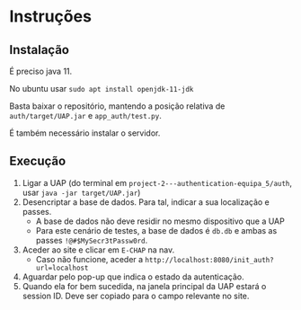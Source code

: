 # Instruções

## Instalação

É preciso java 11.

No ubuntu usar `sudo apt install openjdk-11-jdk`

Basta baixar o repositório, mantendo a posição relativa de `auth/target/UAP.jar` e `app_auth/test.py`.

É também necessário instalar o servidor.

## Execução

1. Ligar a UAP (do terminal em `project-2---authentication-equipa_5/auth`, usar `java -jar target/UAP.jar`)
1. Desencriptar a base de dados. Para tal, indicar a sua localização e passes.
	- A base de dados não deve residir no mesmo dispositivo que a UAP
	- Para este cenário de testes, a base de dados é `db.db` e ambas as passes `!@#$MySecr3tPassw0rd`.
1. Aceder ao site e clicar em `E-CHAP` na nav.
	- Caso não funcione, aceder a `http://localhost:8080/init_auth?url=localhost`
1. Aguardar pelo pop-up que indica o estado da autenticação.
1. Quando ela for bem sucedida, na janela principal da UAP estará o session ID. Deve ser copiado para o campo relevante no site.
